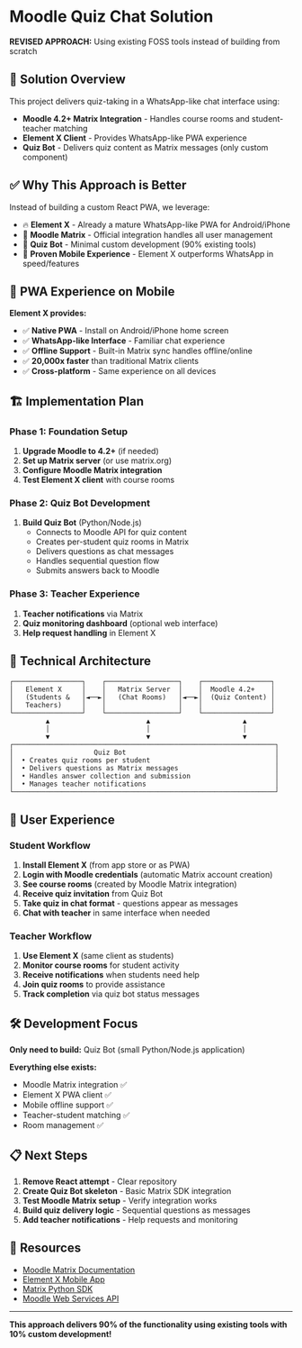 # Moodle Quiz Chat Solution

**REVISED APPROACH:** Using existing FOSS tools instead of building from scratch

## 🎯 Solution Overview

This project delivers quiz-taking in a WhatsApp-like chat interface using:

- **Moodle 4.2+ Matrix Integration** - Handles course rooms and student-teacher matching
- **Element X Client** - Provides WhatsApp-like PWA experience  
- **Quiz Bot** - Delivers quiz content as Matrix messages (only custom component)

## ✅ Why This Approach is Better

Instead of building a custom React PWA, we leverage:

- 🔥 **Element X** - Already a mature WhatsApp-like PWA for Android/iPhone
- 🏫 **Moodle Matrix** - Official integration handles all user management  
- 🤖 **Quiz Bot** - Minimal custom development (90% existing tools)
- 📱 **Proven Mobile Experience** - Element X outperforms WhatsApp in speed/features

## 📱 PWA Experience on Mobile

**Element X provides:**
- ✅ **Native PWA** - Install on Android/iPhone home screen
- ✅ **WhatsApp-like Interface** - Familiar chat experience
- ✅ **Offline Support** - Built-in Matrix sync handles offline/online
- ✅ **20,000x faster** than traditional Matrix clients
- ✅ **Cross-platform** - Same experience on all devices

## 🏗️ Implementation Plan

### Phase 1: Foundation Setup
1. **Upgrade Moodle to 4.2+** (if needed)
2. **Set up Matrix server** (or use matrix.org)
3. **Configure Moodle Matrix integration**
4. **Test Element X client** with course rooms

### Phase 2: Quiz Bot Development  
1. **Build Quiz Bot** (Python/Node.js)
   - Connects to Moodle API for quiz content
   - Creates per-student quiz rooms in Matrix
   - Delivers questions as chat messages
   - Handles sequential question flow
   - Submits answers back to Moodle

### Phase 3: Teacher Experience
1. **Teacher notifications** via Matrix
2. **Quiz monitoring dashboard** (optional web interface)
3. **Help request handling** in Element X

## 🔧 Technical Architecture

```
┌─────────────────┐    ┌──────────────────┐    ┌─────────────────┐
│   Element X     │    │   Matrix Server  │    │  Moodle 4.2+    │
│   (Students &   │◄──►│   (Chat Rooms)   │◄──►│  (Quiz Content) │
│   Teachers)     │    │                  │    │                 │
└─────────────────┘    └──────────────────┘    └─────────────────┘
         ▲                        ▲                       ▲
         │                        │                       │
         ▼                        ▼                       ▼
┌─────────────────────────────────────────────────────────────────┐
│                    Quiz Bot                                     │
│  • Creates quiz rooms per student                               │
│  • Delivers questions as Matrix messages                        │
│  • Handles answer collection and submission                     │
│  • Manages teacher notifications                                │
└─────────────────────────────────────────────────────────────────┘
```

## 🚀 User Experience

### Student Workflow
1. **Install Element X** (from app store or as PWA)
2. **Login with Moodle credentials** (automatic Matrix account creation)
3. **See course rooms** (created by Moodle Matrix integration)
4. **Receive quiz invitation** from Quiz Bot
5. **Take quiz in chat format** - questions appear as messages
6. **Chat with teacher** in same interface when needed

### Teacher Workflow  
1. **Use Element X** (same client as students)
2. **Monitor course rooms** for student activity
3. **Receive notifications** when students need help
4. **Join quiz rooms** to provide assistance
5. **Track completion** via quiz bot status messages

## 🛠️ Development Focus

**Only need to build:** Quiz Bot (small Python/Node.js application)

**Everything else exists:**
- Moodle Matrix integration ✅
- Element X PWA client ✅  
- Mobile offline support ✅
- Teacher-student matching ✅
- Room management ✅

## 📋 Next Steps

1. **Remove React attempt** - Clear repository 
2. **Create Quiz Bot skeleton** - Basic Matrix SDK integration
3. **Test Moodle Matrix setup** - Verify integration works
4. **Build quiz delivery logic** - Sequential questions as messages
5. **Add teacher notifications** - Help requests and monitoring

## 🔗 Resources

- [Moodle Matrix Documentation](https://docs.moodle.org/500/en/Matrix)
- [Element X Mobile App](https://element.io/app)
- [Matrix Python SDK](https://github.com/matrix-org/matrix-python-sdk)
- [Moodle Web Services API](https://docs.moodle.org/dev/Web_service_API_functions)

---

**This approach delivers 90% of the functionality using existing tools with 10% custom development!**
